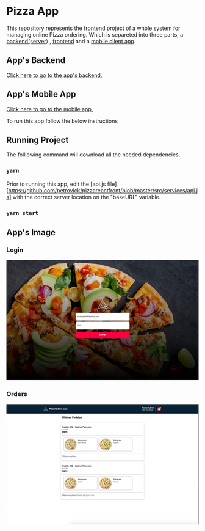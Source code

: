 # Pizza App

This repository represents the frontend project of a whole system for managing online Pizza ordering. Which is separeted into three parts, a [backend(server)][server] , [frontend][frontend] and a [mobile client app][mobileclient].

## App's Backend

[Click here to go to the app's backend.][server]

## App's Mobile App

[Click here to go to the mobile app.][mobileclient]

To run this app follow the below instructions

## Running Project

The folllowing command will download all the needed dependencies.

### `yarn`

Prior to running this app, edit the [api.js file][https://github.com/petrovick/pizzareactfront/blob/master/src/services/api.js] with the correct server location on the "baseURL" variable.

### `yarn start`

## App's Image

### Login

![Login](https://raw.githubusercontent.com/petrovick/pizzareactfront/master/solutions/images/login.png)

### Orders

![Orders](https://raw.githubusercontent.com/petrovick/pizzareactfront/master/solutions/images/main.png)

[server]: https://github.com/petrovick/PizzaNodeJSServer
[frontend]: https://github.com/petrovick/PizzaReactFront
[mobileclient]: https://github.com/petrovick/PizzaReactNativeClient
